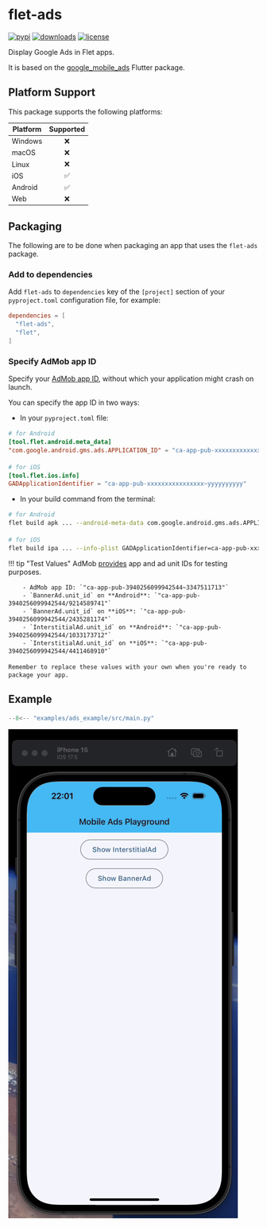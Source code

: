 # flet-ads

[![pypi](https://img.shields.io/pypi/v/flet-ads.svg)](https://pypi.python.org/pypi/flet-ads)
[![downloads](https://static.pepy.tech/badge/flet-ads/month)](https://pepy.tech/project/flet-ads)
[![license](https://img.shields.io/github/license/flet-dev/flet-ads.svg)](https://github.com/flet-dev/flet-ads/blob/main/LICENSE)

Display Google Ads in Flet apps.

It is based on the [google_mobile_ads](https://pub.dev/packages/google_mobile_ads) Flutter package.

## Platform Support

This package supports the following platforms:

| Platform | Supported |
|----------|:---------:|
| Windows  |     ❌     |
| macOS    |     ❌     |
| Linux    |     ❌     |
| iOS      |     ✅     |
| Android  |     ✅     |
| Web      |     ❌     |

## Packaging

The following are to be done when packaging an app that uses the `flet-ads` package.

### Add to dependencies

Add `flet-ads` to `dependencies` key of the `[project]` section of your `pyproject.toml` configuration file, for
example:

```toml
dependencies = [
  "flet-ads",
  "flet",
]
```

### Specify AdMob app ID

Specify your [AdMob app ID](https://support.google.com/admob/answer/7356431), without which your application might crash
on launch.

You can specify the app ID in two ways:

- In your `pyproject.toml` file:

```toml
# for Android
[tool.flet.android.meta_data]
"com.google.android.gms.ads.APPLICATION_ID" = "ca-app-pub-xxxxxxxxxxxxxxxx~yyyyyyyyyy"

# for iOS
[tool.flet.ios.info]
GADApplicationIdentifier = "ca-app-pub-xxxxxxxxxxxxxxxx~yyyyyyyyyy"
```

- In your build command from the terminal:

```bash
# for Android
flet build apk ... --android-meta-data com.google.android.gms.ads.APPLICATION_ID=ca-app-pub-xxxxxxxxxxxxxxxx~yyyyyyyyyy

# for iOS
flet build ipa ... --info-plist GADApplicationIdentifier=ca-app-pub-xxxxxxxxxxxxxxxx~yyyyyyyyyy
```

!!! tip "Test Values"
    AdMob [provides](https://developers.google.com/admob/flutter/banner#always_test_with_test_ads) app and ad unit IDs for testing purposes.
    
        - AdMob app ID: `"ca-app-pub-3940256099942544~3347511713"`
        - `BannerAd.unit_id` on **Android**: `"ca-app-pub-3940256099942544/9214589741"`
        - `BannerAd.unit_id` on **iOS**: `"ca-app-pub-3940256099942544/2435281174"`
        - `InterstitialAd.unit_id` on **Android**: `"ca-app-pub-3940256099942544/1033173712"`
        - `InterstitialAd.unit_id` on **iOS**: `"ca-app-pub-3940256099942544/4411468910"`
    
    Remember to replace these values with your own when you're ready to package your app.

## Example

```python title="main.py"
--8<-- "examples/ads_example/src/main.py"
``` 

![Demo](assets/ads-demo.gif)

